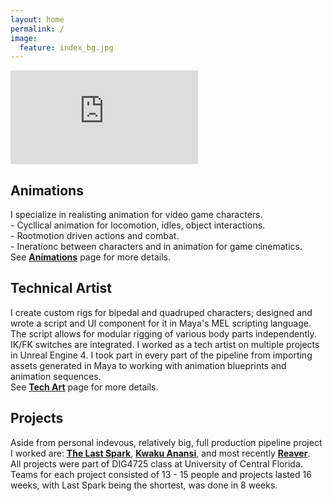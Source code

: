 ```yaml
---
layout: home
permalink: /
image:
  feature: index_bg.jpg
---
```


<iframe onload="this.width=screen.width;this.height=screen.height;" src="https://player.vimeo.com/video/326663097" frameborder="0" allow="accelerometer; autoplay; encrypted-media; gyroscope; picture-in-picture" allowfullscreen></iframe>

<div class="tiles">
  
  <div class="tile-medium">
    <h2 class="post-title">Animations</h2>
    <p class="post-excerpt">I specialize in realisting animation for video game characters. <br> 
    - Cycllical animation for locomotion, idles, object interactions. <br>
    - Rootmotion driven actions and combat. <br>
    - Inerationc between characters and in animation for game cinematics. <br>
    See <strong><a href="http://umych.com/animations/">Animations</a></strong> page for more details.</p>
  </div><!-- /.tile -->
  
  <div class="tile-medium">
    <h2 class="post-title">Technical Artist</h2>
    <p class="post-excerpt">I create custom rigs for bipedal and quadruped characters; designed and wrote a script and UI component for it in Maya's MEL scripting language. The script allows for modular rigging of various body parts independently. IK/FK switches are integrated.
    I worked as a tech artist on multiple projects in Unreal Engine 4. I took part in every part of the pipeline from importing assets generated in Maya to working with animation blueprints and animation sequences. <br>
    See <strong><a href="http://umych.com/techart/">Tech Art</a></strong> page for more details.</p>
  </div><!-- /.tile -->
  
  <div class="tile-medium">
    <h2 class="post-title">Projects</h2>
    <p class="post-excerpt">Aside from personal indevous, relatively big, full production pipeline project I worked are: <strong><a href="http://www.umych.com/projects/last-spark/">The Last Spark</a></strong>, <strong><a href="http://www.umych.com/projects/anansi/">Kwaku Anansi</a></strong>, and most recently <strong><a href="http://www.umych.com/projects/reaver/">Reaver</a></strong>. <br>
    All projects were part of DIG4725 class at University of Central Florida. Teams for each project consisted of 13 - 15 people and projects lasted 16 weeks, with Last Spark being the shortest, was done in 8 weeks. </p>
    
  </div><!-- /.tile -->

</div><!-- /.tiles -->  

